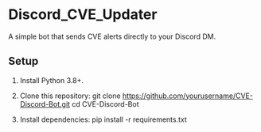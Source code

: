 # Discord_CVE_Updater

A simple bot that sends CVE alerts directly to your Discord DM.

## Setup

1. Install Python 3.8+.

2. Clone this repository:
git clone https://github.com/yourusername/CVE-Discord-Bot.git cd CVE-Discord-Bot

3. Install dependencies:
pip install -r requirements.txt

